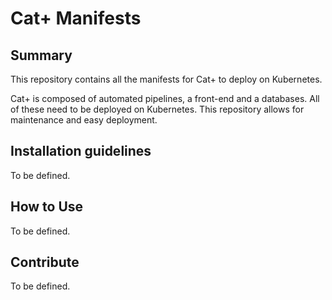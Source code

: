 # Cat+ Manifests

## Summary

This repository contains all the manifests for Cat+ to deploy on Kubernetes. 

Cat+ is composed of automated pipelines, a front-end and a databases. All of these need to be deployed on Kubernetes. This repository allows for maintenance and easy deployment. 

## Installation guidelines

To be defined.

## How to Use

To be defined.

## Contribute

To be defined.
